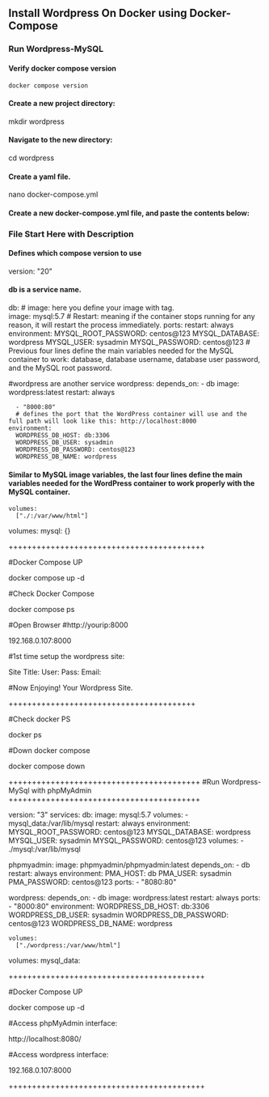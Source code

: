 
## Install Wordpress On Docker using Docker-Compose 


### Run Wordpress-MySQL      


#### Verify docker compose version
    docker compose version

#### Create a new project directory:

mkdir wordpress

#### Navigate to the new directory:

cd wordpress

#### Create a yaml file.

nano docker-compose.yml

#### Create a new docker-compose.yml file, and paste the contents below:

### File Start Here with Description

#### Defines which compose version to use
version: "20" 

  #### db is a service name.
  db:
    # image: here you define your image with tag.  
    image: mysql:5.7
    # Restart: meaning if the container stops running for any reason, it will restart the process immediately.
    ports:
    restart: always
    environment:
      MYSQL_ROOT_PASSWORD: centos@123
      MYSQL_DATABASE: wordpress
      MYSQL_USER: sysadmin
      MYSQL_PASSWORD: centos@123
      # Previous four lines define the main variables needed for the MySQL container to work: database, database username, database user password, and the MySQL root password.
  
#wordpress are another service 
  wordpress:
    depends_on:
      - db
    image: wordpress:latest
    restart: always
    
      - "8000:80"
      # defines the port that the WordPress container will use and the full path will look like this: http://localhost:8000
    environment:
      WORDPRESS_DB_HOST: db:3306
      WORDPRESS_DB_USER: sysadmin
      WORDPRESS_DB_PASSWORD: centos@123
      WORDPRESS_DB_NAME: wordpress
#### Similar to MySQL image variables, the last four lines define the main variables needed for the WordPress container to work properly with the MySQL container.
    volumes:
      ["./:/var/www/html"]
volumes:
  mysql: {}

++++++++++++++++++++++++++++++++++++++++++  
  
#Docker Compose UP

docker compose up -d

#Check Docker Compose

docker compose ps

#Open Browser
#http://yourip:8000

192.168.0.107:8000

#1st time setup the wordpress site:

Site Title:
User:
Pass:
Email:

#Now Enjoying! Your Wordpress Site.

++++++++++++++++++++++++++++++++++++++++

#Check docker PS

docker ps

#Down docker compose

docker compose down

+++++++++++++++++++++++++++++++++++++++++
#Run Wordpress-MySql with phpMyAdmin
+++++++++++++++++++++++++++++++++++++++++

version: "3"
services:
  db:
    image: mysql:5.7
    volumes:
      - mysql_data:/var/lib/mysql
    restart: always
    environment:
      MYSQL_ROOT_PASSWORD: centos@123
      MYSQL_DATABASE: wordpress
      MYSQL_USER: sysadmin
      MYSQL_PASSWORD: centos@123
    volumes:
      -  ./mysql:/var/lib/mysql
      
  phpmyadmin:
    image: phpmyadmin/phpmyadmin:latest
    depends_on:
      - db
    restart: always
    environment:
      PMA_HOST: db
      PMA_USER: sysadmin
      PMA_PASSWORD: centos@123
    ports:
      - "8080:80"
      
   wordpress:
    depends_on:
      - db
    image: wordpress:latest
    restart: always
    ports:
      - "8000:80"
    environment:
      WORDPRESS_DB_HOST: db:3306
      WORDPRESS_DB_USER: sysadmin
      WORDPRESS_DB_PASSWORD: centos@123
      WORDPRESS_DB_NAME: wordpress
      
    volumes:
      ["./wordpress:/var/www/html"]
volumes:
  mysql_data:
  
++++++++++++++++++++++++++++++++++++++++++

#Docker Compose UP

docker compose up -d  
  

#Access phpMyAdmin interface:

http://localhost:8080/

#Access wordpress interface:

192.168.0.107:8000

++++++++++++++++++++++++++++++++++++++++++
